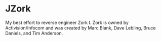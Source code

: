# JZork
My best effort to reverse engineer Zork I. Zork is owned by Activision/Infocom and was created by Marc Blank, Dave Lebling, Bruce Daniels, and Tim Anderson.
